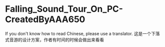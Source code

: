 # Falling_Sound_Tour_On_PC-CreatedByAAA650
If you don't know how to read Chinese, please use a translator.
这是一个下落式音游的设计方案，作者有时间的时候会做出来看看
